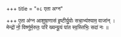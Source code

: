 +++
title = "०८ एता अग्न"

+++
ए॒ता अ॑ग्न आशुषा॒णास॑ इ॒ष्टीर्यु॒वोः सचा॒भ्य॑श्याम॒ वाजा॑न् ।  
मेन्द्रो॑ नो॒ विष्णु॑र्म॒रुतः॒ परि॑ ख्यन्यू॒यं पा॑त स्व॒स्तिभिः॒ सदा॑ नः ॥